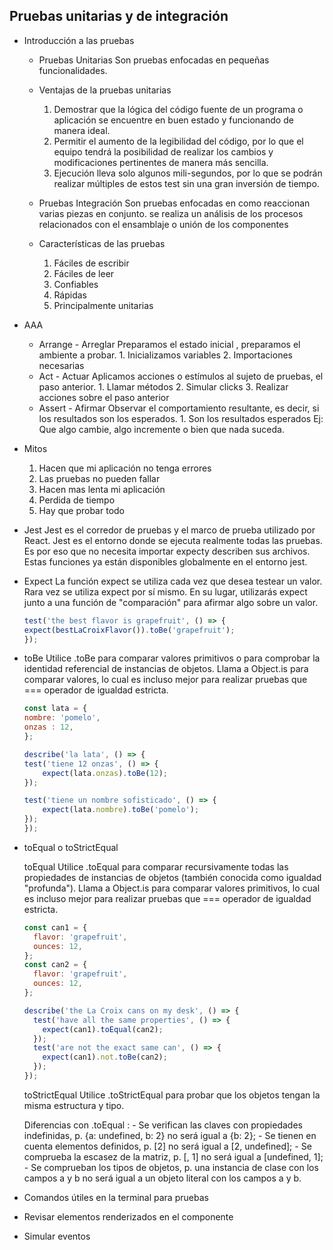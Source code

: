 
## Pruebas unitarias y de integración

- Introducción a las pruebas
    - Pruebas Unitarias 
        Son pruebas enfocadas en pequeñas funcionalidades.
    
    - Ventajas de la pruebas unitarias
        1. Demostrar que la lógica del código fuente de un programa o aplicación se encuentre en buen estado y funcionando de manera ideal.
        2. Permitir el aumento de la legibilidad del código, por lo que el equipo tendrá la posibilidad de realizar los cambios y modificaciones pertinentes de manera más sencilla.
        3. Ejecución lleva solo algunos mili-segundos, por lo que se podrán realizar múltiples de estos test sin una gran inversión de tiempo.

    - Pruebas Integración
        Son pruebas enfocadas en como reaccionan varias piezas en 
        conjunto. se realiza un análisis de los procesos relacionados con el ensamblaje o unión de los componentes
    
    - Características de las pruebas
        1. Fáciles de escribir
        2. Fáciles de leer
        3. Confiables
        4. Rápidas
        5. Principalmente unitarias

- AAA
    - Arrange - Arreglar
        Preparamos el estado inicial , preparamos el ambiente a probar.
            1. Inicializamos variables
            2. Importaciones necesarias
    - Act - Actuar
        Aplicamos acciones o estímulos al sujeto de pruebas, el paso anterior.
            1. Llamar métodos
            2. Simular clicks
            3. Realizar acciones sobre el paso anterior
    - Assert - Afirmar
        Observar el comportamiento resultante, es decir, si los resultados son los esperados.
            1. Son los resultados esperados
                Ej: Que algo cambie, algo incremente o bien que nada suceda.

- Mitos
    1. Hacen que mi aplicación no tenga errores
    2. Las pruebas no pueden fallar 
    3. Hacen mas lenta mi aplicación
    4. Perdida de tiempo
    5. Hay que probar todo
    

- Jest
    Jest es el corredor de pruebas y el marco de prueba utilizado por React. Jest es el entorno donde se ejecuta realmente todas las pruebas. Es por eso que no necesita importar expecty describen sus archivos. Estas funciones ya están disponibles globalmente en el entorno jest.
  
- Expect
  La función expect se utiliza cada vez que desea testear un valor. Rara vez se utiliza expect por sí mismo. En su lugar, utilizarás expect junto a una función de "comparación" para afirmar algo sobre un valor.

    ```javascript
    test('the best flavor is grapefruit', () => {
    expect(bestLaCroixFlavor()).toBe('grapefruit');
    });
    ```
  
- toBe
    Utilice .toBe para comparar valores primitivos o para comprobar la identidad referencial de instancias de objetos. Llama a Object.is para comparar valores, lo cual es incluso mejor para realizar pruebas que === operador de igualdad estricta.

    ```javascript
    const lata = {
    nombre: 'pomelo',
    onzas : 12,
    };

    describe('la lata', () => {
    test('tiene 12 onzas', () => {
        expect(lata.onzas).toBe(12);
    });

    test('tiene un nombre sofisticado', () => {
        expect(lata.nombre).toBe('pomelo');
    });
    });
  ```

- toEqual o toStrictEqual

    toEqual 
    Utilice .toEqual para comparar recursivamente todas las propiedades de instancias de objetos (también conocida como igualdad "profunda"). Llama a Object.is para comparar valores primitivos, lo cual es incluso mejor para realizar pruebas que === operador de igualdad estricta.

    ```javascript
    const can1 = {
      flavor: 'grapefruit',
      ounces: 12,
    };
    const can2 = {
      flavor: 'grapefruit',
      ounces: 12,
    };

    describe('the La Croix cans on my desk', () => {
      test('have all the same properties', () => {
        expect(can1).toEqual(can2);
      });
      test('are not the exact same can', () => {
        expect(can1).not.toBe(can2);
      });
    });
    ```

    toStrictEqual
    Utilice .toStrictEqual para probar que los objetos tengan la misma estructura y tipo. 
    
    Diferencias con .toEqual : 
        - Se verifican las claves con propiedades indefinidas, p. {a: undefined, b: 2} no será igual a {b: 2};
        - Se tienen en cuenta elementos definidos, p. [2] no será igual a [2, undefined];
        - Se comprueba la escasez de la matriz, p. [, 1] no será igual a [undefined, 1];
        - Se comprueban los tipos de objetos, p. una instancia de clase con los campos a y b no será igual a un objeto literal con los campos a y b.

- Comandos útiles en la terminal para pruebas
- Revisar elementos renderizados en el componente
- Simular eventos